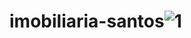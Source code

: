 # imobiliaria-santos![1](https://user-images.githubusercontent.com/102732513/200943728-b8cd7761-5f33-4df5-88b2-307b11efa041.jpg)
